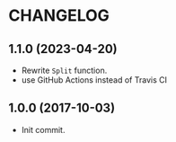 # CHANGELOG

## 1.1.0 (2023-04-20)

* Rewrite `Split` function.
* use GitHub Actions instead of Travis CI

## 1.0.0 (2017-10-03)

* Init commit.
